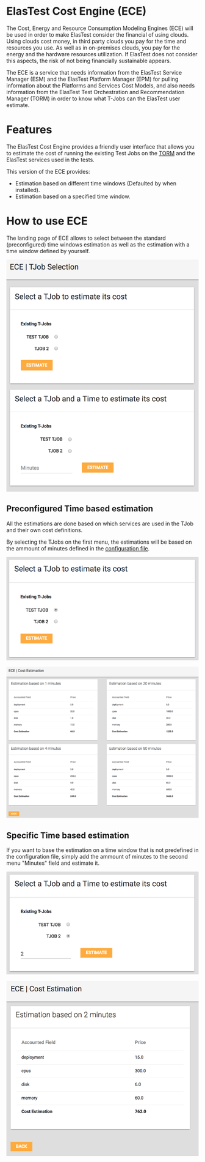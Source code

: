# ElasTest Cost Engine (ECE)

The Cost, Energy and Resource Consumption Modeling Engines (ECE) will be used in order to make ElasTest consider the financial of using clouds. Using clouds cost money, in third party clouds you pay for the time and resources you use. As well as in on-premises clouds, you pay for the energy and the hardware resources utilization. If ElasTest does not consider this aspects, the risk of not being financially sustainable appears.

The ECE is a service that needs information from the ElasTest Service Manager (ESM) and the ElasTest Platform Manager (EPM) for pulling information about the Platforms and Services Cost Models, and also needs information from the ElasTest Test Orchestration and Recommendation Manager (TORM) in order to know what T-Jobs can the ElasTest user estimate.

# Features

The ElasTest Cost Engine provides a friendly user interface that allows you to estimate the cost of running the existing Test Jobs on the [TORM](https://github.com/elastest/elastest-torm) and the ElasTest services used in the tests.

This version of the ECE provides:

- Estimation based on different time windows (Defaulted by when installed).
- Estimation based on a specified time window.   

# How to use ECE

The landing page of ECE allows to select between the standard (preconfigured) time windows estimation as well as the estimation with a time window defined by yourself. 

![ElasTest Cost Engine Landing Page](imgs/ECELanding.png)

## Preconfigured Time based estimation

All the estimations are done based on which services are used in the TJob and their own cost definitions.

By selecting the TJobs on the first menu, the estimations will be based on the ammount of minutes defined in the [configuration file](https://github.com/elastest/elastest-cost-engine/blob/master/conf/ece.conf).

![ElasTest Cost Engine Preconfigured Option Selection](imgs/ECEPreconfiguredOption.png)

![ElasTest Cost Engine Preconfigured Estimations Page](imgs/ECEPreconfiguredEstimations.png)


## Specific Time based estimation

If you want to base the estimation on a time window that is not predefined in the configuration file, simply add the ammount of minutes to the second menu "Minutes" field and estimate it.  

![ElasTest Cost Engine Time Option Selection](imgs/ECETimeOption.png)

![ElasTest Cost Engine Time Based Estimations Page](imgs/ECETimeEstimations.png)
